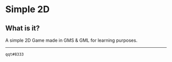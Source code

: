 # Simple 2D
## What is it?
A simple 2D Game made in GMS & GML for learning purposes.
***
`qqt#8333`
